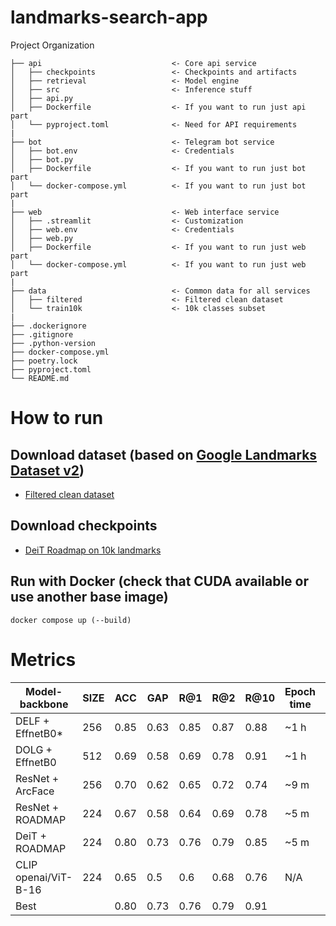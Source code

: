 # landmarks-search-app


Project Organization
```
├── api                             <- Core api service
│   ├── checkpoints                 <- Checkpoints and artifacts
│   ├── retrieval                   <- Model engine
│   ├── src                         <- Inference stuff
│   ├── api.py
│   ├── Dockerfile                  <- If you want to run just api part
│   └── pyproject.toml              <- Need for API requirements
|
├── bot                             <- Telegram bot service
│   ├── bot.env                     <- Credentials
│   ├── bot.py
│   ├── Dockerfile                  <- If you want to run just bot part
│   └── docker-compose.yml          <- If you want to run just bot part
|
├── web                             <- Web interface service
│   ├── .streamlit                  <- Customization
│   ├── web.env                     <- Credentials
│   ├── web.py
│   ├── Dockerfile                  <- If you want to run just web part
│   └── docker-compose.yml          <- If you want to run just web part
|
├── data                            <- Common data for all services
│   ├── filtered                    <- Filtered clean dataset
│   └── train10k                    <- 10k classes subset
|
├── .dockerignore
├── .gitignore
├── .python-version
├── docker-compose.yml
├── poetry.lock
├── pyproject.toml
└── README.md
```


# How to run
## Download dataset (based on [Google Landmarks Dataset v2](https://github.com/cvdfoundation/google-landmark))
- [Filtered clean dataset](https://cloud.mail.ru/public/ZsDS/jJkPRKKDd)

## Download checkpoints
- [DeiT Roadmap on 10k landmarks](https://cloud.mail.ru/public/FiL9/fa79wiv78)

## Run with Docker (check that CUDA available or use another base image)
```
docker compose up (--build)
```


# Metrics
|Model-backbone      |SIZE |ACC |GAP |R@1 |R@2 |R@10|Epoch time|FPS  |
|--------------------|-----|----|----|----|----|----|----------|-----|
|DELF + EffnetB0*    |256  |0.85|0.63|0.85|0.87|0.88|      ~1 h|  N/A|
|DOLG + EffnetB0     |512  |0.69|0.58|0.69|0.78|0.91|      ~1 h|  N/A|
|ResNet + ArcFace    |256  |0.70|0.62|0.65|0.72|0.74|      ~9 m|342.2|
|ResNet + ROADMAP    |224  |0.67|0.58|0.64|0.69|0.78|      ~5 m|371.2|
|DeiT + ROADMAP      |224  |0.80|0.73|0.76|0.79|0.85|      ~5 m|156.7|
|CLIP openai/ViT-B-16|224  |0.65|0.5 |0.6 |0.68|0.76|       N/A|129.5|
|Best                |     |0.80|0.73|0.76|0.79|0.91|          |     |

